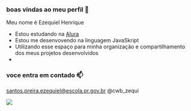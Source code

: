 ### boas vindas ao meu perfil 🖤

Meu nome é Ezequiel Henrique

- Estou estudando na [Alura](https://www.alura.com.br)
- Estou me desenvovendo na linguagem JavaSkript
- Utilizando esse espaço para minha organização e compartilhamento dos meus projetos desenvolvidos
-
### voce entra em contado 📫

santos.preira.ezequiel@escola.pr.gov.br
@cwb_zequi 


![](https://media.tenor.com/pGTi-vg018UAAAAd/sus-among-us-skin-tone-chicken-bone.gif)
